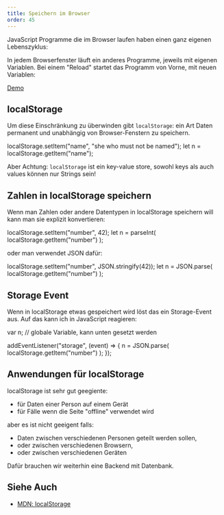 ```yaml
---
title: Speichern im Browser
order: 45
---
```


JavaScript Programme die im Browser laufen haben einen ganz
eigenen Lebenszyklus:

In jedem Browserfenster läuft ein anderes Programme, jeweils mit
eigenen Variablen.  Bei einem "Reload" startet das Programm von Vorne,
mit neuen Variablen:

[Demo](/images/applied-js-and-css/no-storage.html)


## localStorage

Um diese Einschränkung zu überwinden gibt `localStorage`: ein Art
Daten permanent und unabhängig von Browser-Fenstern zu speichern.

<javascript>
localStorage.setItem("name", "she who must not be named");
let n = localStorage.getItem("name");
</javascript>


Aber Achtung: `localStorage` ist ein key-value store, sowohl keys
als auch values können nur Strings sein!

## Zahlen in localStorage speichern

Wenn man Zahlen oder andere Datentypen in localStorage speichern will
kann man sie explizit konvertieren:

<javascript>
localStorage.setItem("number", 42);
let n = parseInt( localStorage.getItem("number") );
</javascript>

oder man verwendet JSON dafür:



<javascript>
localStorage.setItem("number", JSON.stringify(42));
let n = JSON.parse( localStorage.getItem("number") );
</javascript>


## Storage Event

Wenn in localStorage etwas gespeichert wird löst das ein
Storage-Event aus. Auf das kann ich in JavaScript reagieren:


<javascript>
var n;  // globale Variable, kann unten gesetzt werden

addEventListener("storage", (event) => {
  n = JSON.parse( localStorage.getItem("number") );
});
</javascript>


## Anwendungen für localStorage

localStorage ist sehr gut geegiente:

* für Daten einer Person auf einem Gerät
* für Fälle wenn die Seite "offline" verwendet wird

aber es ist nicht geeigent falls:

* Daten zwischen verschiedenen Personen geteilt werden sollen,
* oder zwischen verschiedenen Browsern,
* oder zwischen verschiedenen Geräten

Dafür brauchen wir weiterhin eine Backend mit Datenbank.


## Siehe Auch

* [MDN: localStorage](https://developer.mozilla.org/en-US/docs/Web/API/Window/localStorage)
